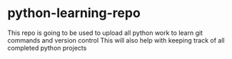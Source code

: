 # python-learning-repo

This repo is going to be used to upload all python work to learn git commands and version control
This will also help with keeping track of all completed python projects
